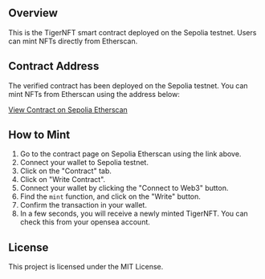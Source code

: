 ## Overview
This is the TigerNFT smart contract deployed on the Sepolia testnet. Users can mint NFTs directly from Etherscan.

## Contract Address
The verified contract has been deployed on the Sepolia testnet. You can mint NFTs from Etherscan using the address below:

[View Contract on Sepolia Etherscan](https://sepolia.etherscan.io/address/0xD57Fc3d6C1C4B5d368eC50aE3807DB43d636c318#writeContract)

## How to Mint
1. Go to the contract page on Sepolia Etherscan using the link above.
2. Connect your wallet to Sepolia testnet.
3. Click on the "Contract" tab.
4. Click on "Write Contract".
5. Connect your wallet by clicking the "Connect to Web3" button.
6. Find the `mint` function, and click on the "Write" button.
7. Confirm the transaction in your wallet.
8. In a few seconds, you will receive a newly minted TigerNFT. You can check this from your opensea account.

## License
This project is licensed under the MIT License.

